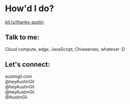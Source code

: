 # How'd I do?

<p class="text-5xl"><a href="https://bit.ly/thanks-austin">bit.ly/thanks-austin</a></p>

## Talk to me: 
Cloud compute, edge, JavaScript, Chiweenies, whatever :D

<!-- <span class="font-mono">ヽ(⌐■_■)ノ♪♬</span> -->

## Let's connect:

<div class="grid grid-cols-3 gap-4 mt-6">
<div><iconoir-internet/>austingil.com</div>
<div><logos-twitter/>@heyAustinGil</div>
<div><logos-youtube-icon/>@heyAustinGil</div>
<div><logos-twitch/>@heyAustinGil</div>
<div><logos-github-icon/>@AustinGil</div>
</div>